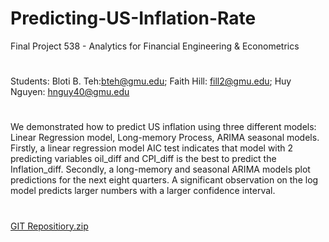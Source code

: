 # Predicting-US-Inflation-Rate
Final Project 538 - Analytics for Financial Engineering &amp; Econometrics
#
Students:
Bloti B. Teh:bteh@gmu.edu; 
Faith Hill: fill2@gmu.edu; 
Huy Nguyen: hnguy40@gmu.edu
#
We demonstrated how to predict US inflation using three different models: Linear Regression model, Long-memory Process, ARIMA seasonal models. 
Firstly, a linear regression model AIC test indicates that model with 2 predicting variables oil_diff and CPI_diff is the best to predict the Inflation_diff.
Secondly, a long-memory and seasonal ARIMA models plot predictions for the next eight quarters. A significant observation on the log model predicts larger numbers with a larger confidence interval. 
#
[GIT Repositiory.zip](https://github.com/fhill09/Predicting-US-Inflation-Rate/files/10161839/GIT.Repositiory.zip)
